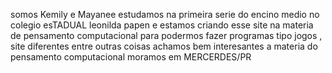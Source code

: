 somos Kemily e Mayanee estudamos na primeira serie do encino medio no colegio esTADUAL leonilda papen e estamos criando  esse site na materia de pensamento computacional para podermos fazer programas
tipo jogos , site diferentes entre outras coisas 
achamos bem interesantes a materia do pensamento computacional
moramos em MERCERDES/PR

